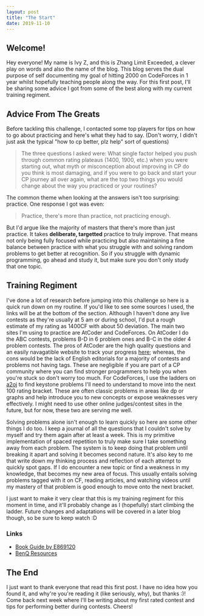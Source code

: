 ```yaml
---
layout: post
title: "The Start"
date: 2019-11-10
---
```


## Welcome!
Hey everyone! My name is Ivy Z, and this is Zhang Limit Exceeded, a clever
play on words and also the name of the blog. This blog serves the dual purpose
of self documenting my goal of hitting 2000 on CodeForces in 1 year whilst
hopefully teaching people along the way. For this first post, I'll be sharing
some advice I got from some of the best along with my current training regiment.

## Advice From The Greats
Before tackling this challenge, I contacted some top players for tips on how to
go about practicing and here's what they had to say. (Don't worry, I didn't just
ask the typical "how to cp better, plz help" sort of questions)

> The three questions I asked were: What single factor helped you push through
> common rating plateaus (1400, 1900, etc.) when you were starting out, what
> myth or misconception about improving in CP do you think is most damaging, and
> if you were to go back and start your CP journey all over again, what are the
> top two things you would change about the way you practiced or your routines? 

The common theme when looking at the answers isn't too surprising: practice.
One response I got was even: 

> Practice, there's more than practice, not practicing enough.

But I'd argue like the majority of masters that there's more than just
practice. It takes **deliberate, targetted** practice to truly improve. That
means not only being fully focused while practicing but also maintaining a fine
balance between practice with what you struggle with and solving random problems
to get better at recognition. So if you struggle with dynamic programming, go
ahead and study it, but make sure you don't only study that one topic.

## Training Regiment
I've done a lot of research before jumping into this challenge so here is a
quick run down on my routine. If you'd like to see some sources I used, the
links will be at the bottom of the section. Although I haven't done any live
contests as they're usually at 5 am or during school, I'd put a rough estimate
of my rating as 1400CF with about 50 deviation. The main two sites I'm using to
practice are AtCoder and CodeForces. On AtCoder I do the ABC contests, problems
B-D in 6 problem ones and B-C in the older 4 problem contests. The pros of
AtCoder are the high quality questions and an easily navagatible website to
track your progress [here](https://kenkoooo.com/atcoder#/table/); whereas, the
cons would be the lack of English editorials for a majority of contests and
problems not having tags. These are negligible if you are part of a CP community
where you can find stronger programmers to help you when you're stuck so don't
worry too much. For CodeForces, I use the ladders on [a2oj](https://a2oj.com/)
to find keystone problems I'll need to understand to move into the next 100
rating bracket. These are often classic problems in areas like dp or graphs and
help introduce you to new concepts or expose weaknesses very effectively. I
might need to use other online judges/contest sites in the future, but for now,
these two are serving me well. 

Solving problems alone isn't enough to learn quickly so here are some other
things I do too. I keep a journal of all the questions that I couldn't solve by
myself and try them again after at least a week. This is my primitive
implementation of spaced repetition to truly make sure I take something away
from each problem. The system is to keep doing that problem until breaking it
apart and solving it becomes second nature. It's also key to me that write down
my thinking process and reflection of each attempt to quickly spot gaps. If I do
encounter a new topic or find a weakness in my knowledge, that becomes my new
area of focus.  This usually entails solving problems tagged with it on CF,
reading articles, and watching videos until my mastery of that problem is good
enough to move onto the next bracket.

I just want to make it very clear that this is my training regiment for this
moment in time, and it'll probably change as I (hopefully) start climbing the
ladder. Future changes and adaptations will be covered in a later blog though,
so be sure to keep watch :D

### Links
- [Book Guide by E869120](https://u.teknik.io/3yVBr.pdf)
- [BenQ Resources](https://github.com/bqi343/USACO/tree/master/Resources)

## The End
I just want to thank everyone that read this first post. I have no idea how you
found it, and why're you're reading it (like seriously, why), but thanks :)!
Come back next week where I'll be writing about my first rated contest and tips
for performing better during contests. Cheers!
